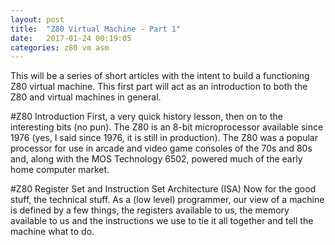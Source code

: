 ```yaml
---
layout: post
title:  "Z80 Virtual Machine - Part 1"
date:   2017-01-24 00:19:05 
categories: z80 vm asm
---
```

This will be a series of short articles with the intent to build a functioning Z80 virtual machine.  This first part will act as an introduction to both the Z80 and virtual machines in general.

#Z80 Introduction
First, a very quick history lesson, then on to the interesting bits (no pun).  The Z80 is an 8-bit microprocessor available since 1976 (yes, I said since 1976, it is still in production).  The Z80 was a popular processor for use in arcade and video game consoles of the 70s and 80s and, along with the MOS Technology 6502, powered much of the early home computer market.

#Z80 Register Set and Instruction Set Architecture (ISA)
Now for the good stuff, the technical stuff.  As a (low level) programmer, our view of a machine is defined by a few things, the registers available to us, the memory available to us and the instructions we use to tie it all together and tell the machine what to do.     